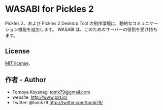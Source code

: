 # WASABI for Pickles 2

Pickles 2、および Pickles 2 Desktop Tool の制作環境に、動的なコミュニケーション機能を追加します。
WASABI は、このためのサーバーの役割を受け持ちます。


## License

[MIT license](http://opensource.org/licenses/MIT).


## 作者 - Author

- Tomoya Koyanagi <tomk79@gmail.com>
- website: <http://www.pxt.jp/>
- Twitter: @tomk79 <http://twitter.com/tomk79/>
